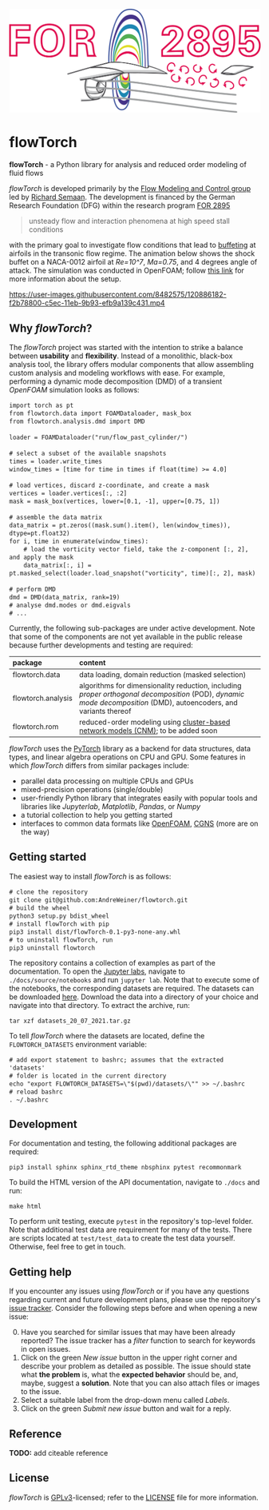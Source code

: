 ![FOR2895Logo](media/for2895_logo.png)

# flowTorch

**flowTorch** - a Python library for analysis and reduced order modeling of fluid flows

*flowTorch* is developed primarily by the [Flow Modeling and Control group](https://www.tu-braunschweig.de/en/ism/research-workgroups/flow-modelling-and-control) led by [Richard Semaan](https://www.tu-braunschweig.de/en/ism/research/flow-modelling-and-control/staff/semaan). The development is financed by the German Research Foundation (DFG) within the research program [FOR 2895](https://www.for2895.uni-stuttgart.de/)


> unsteady flow and interaction phenomena at high speed stall conditions

with the primary goal to investigate flow conditions that lead to [buffeting](https://en.wikipedia.org/wiki/Aeroelasticity#Buffeting) at airfoils in the transonic flow regime. The animation below shows the shock buffet on a NACA-0012 airfoil at *Re=10^7*, *Ma=0.75*, and 4 degrees angle of attack. The simulation was conducted in OpenFOAM; follow [this link](https://github.com/AndreWeiner/naca0012_shock_buffet) for more information about the setup.

https://user-images.githubusercontent.com/8482575/120886182-f2b78800-c5ec-11eb-9b93-efb9a139c431.mp4

## Why *flowTorch*?

The *flowTorch* project was started with the intention to strike a balance between **usability** and **flexibility**. Instead of a monolithic, black-box analysis tool, the library offers modular components that allow assembling custom analysis and modeling workflows with ease. For example, performing a dynamic mode decomposition (DMD) of a transient *OpenFOAM* simulation looks as follows:

```
import torch as pt
from flowtorch.data import FOAMDataloader, mask_box
from flowtorch.analysis.dmd import DMD

loader = FOAMDataloader("run/flow_past_cylinder/")

# select a subset of the available snapshots
times = loader.write_times
window_times = [time for time in times if float(time) >= 4.0]

# load vertices, discard z-coordinate, and create a mask
vertices = loader.vertices[:, :2]
mask = mask_box(vertices, lower=[0.1, -1], upper=[0.75, 1])

# assemble the data matrix
data_matrix = pt.zeros((mask.sum().item(), len(window_times)), dtype=pt.float32)
for i, time in enumerate(window_times):
    # load the vorticity vector field, take the z-component [:, 2], and apply the mask
    data_matrix[:, i] = pt.masked_select(loader.load_snapshot("vorticity", time)[:, 2], mask)

# perform DMD
dmd = DMD(data_matrix, rank=19)
# analyse dmd.modes or dmd.eigvals
# ...
```

Currently, the following sub-packages are under active development. Note that some of the components are not yet available in the public release because further developments and testing are required:

| package | content |
| :------ | :-------|
|flowtorch.data | data loading, domain reduction (masked selection) |
| flowtorch.analysis | algorithms for dimensionality reduction, including *proper orthogonal decomposition* (POD), *dynamic mode decomposition* (DMD), autoencoders, and variants thereof |
| flowtorch.rom | reduced-order modeling using [cluster-based network models (CNM)](https://github.com/fernexda/cnm); to be added soon |

*flowTorch* uses the [PyTorch](https://github.com/pytorch/pytorch) library as a backend for data structures, data types, and linear algebra operations on CPU and GPU. Some features in which *flowTorch* differs from similar packages include:

- parallel data processing on multiple CPUs and GPUs
- mixed-precision operations (single/double)
- user-friendly Python library that integrates easily with popular tools and libraries like *Jupyterlab*, *Matplotlib*, *Pandas*, or *Numpy*
- a tutorial collection to help you getting started
- interfaces to common data formats like [OpenFOAM](https://www.openfoam.com/), [CGNS](https://cgns.github.io/) (more are on the way)

## Getting started

The easiest way to install *flowTorch* is as follows:
```
# clone the repository
git clone git@github.com:AndreWeiner/flowtorch.git
# build the wheel
python3 setup.py bdist_wheel
# install flowTorch with pip
pip3 install dist/flowTorch-0.1-py3-none-any.whl
# to uninstall flowTorch, run
pip3 uninstall flowtorch
```

The repository contains a collection of examples as part of the documentation. To open the [Jupyter labs](https://jupyter.org/), navigate to `./docs/source/notebooks` and run `jupyter lab`. Note that to execute some of the notebooks, the corresponding datasets are required. The datasets can be downloaded [here](https://cloudstorage.tu-braunschweig.de/getlink/fiUZaFzUuyX5SsAX8mh75rZJ/datasets_20_07_2021.tar.gz). Download the data into a directory of your choice and navigate into that directory. To extract the archive, run:
```
tar xzf datasets_20_07_2021.tar.gz
```
To tell *flowTorch* where the datasets are located, define the `FLOWTORCH_DATASETS` environment variable:
```
# add export statement to bashrc; assumes that the extracted 'datasets'
# folder is located in the current directory
echo "export FLOWTORCH_DATASETS=\"$(pwd)/datasets/\"" >> ~/.bashrc
# reload bashrc
. ~/.bashrc
```

## Development

For documentation and testing, the following additional packages are required:
```
pip3 install sphinx sphinx_rtd_theme nbsphinx pytest recommonmark
```
To build the HTML version of the API documentation, navigate to `./docs` and run:
```
make html
```
To perform unit testing, execute `pytest` in the repository's top-level folder. Note that additional test data are requirement for many of the tests. There are scripts located at `test/test_data` to create the test data yourself. Otherwise, feel free to get in touch.

## Getting help

If you encounter any issues using *flowTorch* or if you have any questions regarding current and future development plans, please use the repository's [issue tracker](https://github.com/AndreWeiner/flowtorch/issues). Consider the following steps before and when opening a new issue:

0. Have you searched for similar issues that may have been already reported? The issue tracker has a *filter* function to search for keywords in open issues.
1. Click on the green *New issue* button in the upper right corner and describe your problem as detailed as possible. The issue should state what **the problem** is, what the **expected behavior** should be, and, maybe, suggest a **solution**. Note that you can also attach files or images to the issue.
2. Select a suitable label from the drop-down menu called *Labels*.
3. Click on the green *Submit new issue* button and wait for a reply.

## Reference

**TODO:** add citeable reference

## License

*flowTorch* is [GPLv3](https://en.wikipedia.org/wiki/GNU_General_Public_License)-licensed; refer to the [LICENSE](https://github.com/AndreWeiner/flowtorch/blob/main/LICENSE) file for more information.

